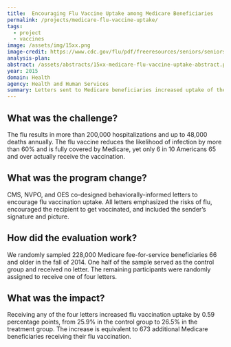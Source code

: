 ```yaml
---
title:  Encouraging Flu Vaccine Uptake among Medicare Beneficiaries
permalink: /projects/medicare-flu-vaccine-uptake/
tags:
  - project
  - vaccines
image: /assets/img/15xx.png
image-credit: https://www.cdc.gov/flu/pdf/freeresources/seniors/seniors-vaccination-factsheet-final.pdf
analysis-plan: 
abstract: /assets/abstracts/15xx-medicare-flu-vaccine-uptake-abstract.pdf
year: 2015  
domain: Health
agency: Health and Human Services
summary: Letters sent to Medicare beneficiaries increased uptake of the flu vaccine.
---
```

## What was the challenge?

The flu results in more than 200,000 hospitalizations and up to 48,000 deaths annually. The flu vaccine reduces the likelihood of infection by more than 60% and is fully covered by Medicare, yet only 6 in 10 Americans 65 and over actually receive the vaccination. 

## What was the program change?

CMS, NVPO, and OES co-designed behaviorally-informed letters to encourage flu vaccination uptake. All letters emphasized the risks of flu, encouraged the recipient to get vaccinated, and included the sender’s signature and picture.

## How did the evaluation work?

We randomly sampled 228,000 Medicare fee-for-service beneficiaries 66 and older in the fall of 2014. One half of the sample served as the control group and received no letter. The remaining participants were randomly assigned to receive one of four letters. 

## What was the impact?

Receiving any of the four letters increased flu vaccination uptake by 0.59 percentage points, from 25.9% in the control group to 26.5% in the treatment group. The increase is equivalent to 673 additional Medicare beneficiaries receiving their flu vaccination.
